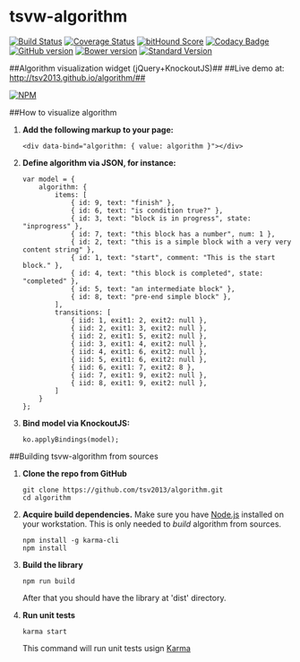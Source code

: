# tsvw-algorithm #

[![Build Status](https://travis-ci.org/tsv2013/algorithm.svg)](https://travis-ci.org/tsv2013/algorithm) [![Coverage Status](https://coveralls.io/repos/tsv2013/algorithm/badge.svg?branch=master&service=github)](https://coveralls.io/github/tsv2013/algorithm?branch=master) [![bitHound Score](https://www.bithound.io/github/tsv2013/algorithm/badges/score.svg)](https://www.bithound.io/github/tsv2013/algorithm) [![Codacy Badge](https://www.codacy.com/project/badge/f23d9de79b914ec88ab42470b96a189a)](https://www.codacy.com/app/tsv2013/algorithm) [![GitHub version](https://badge.fury.io/gh/tsv2013%2Falgorithm.svg)](http://badge.fury.io/gh/tsv2013%2Falgorithm) [![Bower version](https://badge.fury.io/bo/tsv-widget-algorithm.svg)](http://badge.fury.io/bo/tsv-widget-algorithm) [![Standard Version](https://img.shields.io/badge/release-standard%20version-brightgreen.svg)](https://github.com/conventional-changelog/standard-version)

##Algorithm visualization widget (jQuery+KnockoutJS)##
##Live demo at: http://tsv2013.github.io/algorithm/##

[![NPM](https://nodei.co/npm/tsvw-algorithm.png)](https://npmjs.org/package/tsvw-algorithm)


##How to visualize algorithm

1. **Add the following markup to your page:**
	```
    <div data-bind="algorithm: { value: algorithm }"></div>
	```

2. **Define algorithm via JSON, for instance:**
	```
    var model = {
        algorithm: {
            items: [
                { id: 9, text: "finish" },
                { id: 6, text: "is condition true?" },
                { id: 3, text: "block is in progress", state: "inprogress" },
                { id: 7, text: "this block has a number", num: 1 },
                { id: 2, text: "this is a simple block with a very very content string" },
                { id: 1, text: "start", comment: "This is the start block." },
                { id: 4, text: "this block is completed", state: "completed" },
                { id: 5, text: "an intermediate block" },
                { id: 8, text: "pre-end simple block" },
            ],
            transitions: [
                { iid: 1, exit1: 2, exit2: null },
                { iid: 2, exit1: 3, exit2: null },
                { iid: 2, exit1: 5, exit2: null },
                { iid: 3, exit1: 4, exit2: null },
                { iid: 4, exit1: 6, exit2: null },
                { iid: 5, exit1: 6, exit2: null },
                { iid: 6, exit1: 7, exit2: 8 },
                { iid: 7, exit1: 9, exit2: null },
                { iid: 8, exit1: 9, exit2: null },
            ]
        }
    };
	```

3. **Bind model via KnockoutJS:**
	```
    ko.applyBindings(model);
	```

    
##Building tsvw-algorithm from sources

 1. **Clone the repo from GitHub**  
	```
	git clone https://github.com/tsv2013/algorithm.git
	cd algorithm
	```

 2. **Acquire build dependencies.** Make sure you have [Node.js](http://nodejs.org/) installed on your workstation. This is only needed to _build_ algorithm from sources.  
	```
	npm install -g karma-cli
	npm install
	```

 3. **Build the library**
	```
	npm run build
	```
	After that you should have the library at 'dist' directory.

 4. **Run unit tests**
	```
	karma start
	```
	This command will run unit tests usign [Karma](https://karma-runner.github.io/0.13/index.html)
